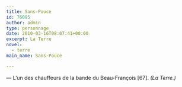 ```yaml
---
title: Sans-Pouce
id: 76095
author: admin
type: personnage
date: 2010-03-16T08:07:41+00:00
excerpt: La Terre
novel:
  - terre
main_name: Sans-Pouce

---
```

— L&rsquo;un des chauffeurs de la bande du Beau-François [67]. _(La Terre.)_